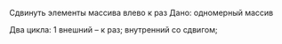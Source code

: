 Сдвинуть элементы массива влево к раз
Дано: одномерный массив

Два цикла: 1 внешний – к раз; внутренний со сдвигом;

